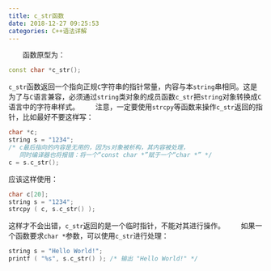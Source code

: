 ```yaml
---
title: c_str函数
date: 2018-12-27 09:25:53
categories: C++语法详解
---
```

&emsp;&emsp;函数原型为：

``` cpp
const char *c_str();
```

`c_str`函数返回一个指向正规`C`字符串的指针常量，内容与本`string`串相同。这是为了与`C`语言兼容，必须通过`string`类对象的成员函数`c_str`把`string`对象转换成`C`语言中的字符串样式。
&emsp;&emsp;注意，一定要使用`strcpy`等函数来操作`c_str`返回的指针，比如最好不要这样写：

``` cpp
char *c;
string s = "1234";
/* c最后指向的内容是无用的，因为s对象被析构，其内容被处理，
   同时编译器也将报错：将一个“const char *”赋于一个“char *” */
c = s.c_str();
```

应该这样使用：

``` cpp
char c[20];
string s = "1234";
strcpy ( c, s.c_str() );
```

这样才不会出错，`c_str`返回的是一个临时指针，不能对其进行操作。
&emsp;&emsp;如果一个函数要求`char *`参数，可以使用`c_str`进行处理：

``` cpp
string s = "Hello World!";
printf ( "%s", s.c_str() ); /* 输出 "Hello World!" */
```